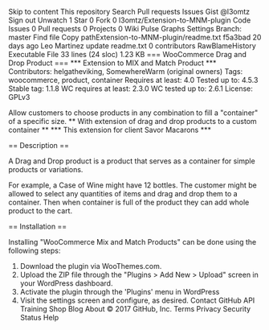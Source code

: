 
Skip to content
This repository
Search
Pull requests
Issues
Gist
 @l3omtz
 Sign out
 Unwatch 1
  Star 0
  Fork 0 l3omtz/Extension-to-MNM-plugin
 Code  Issues 0  Pull requests 0  Projects 0  Wiki  Pulse  Graphs  Settings
Branch: master Find file Copy pathExtension-to-MNM-plugin/readme.txt
f5a3bad  20 days ago
 Leo Martinez update readme.txt
0 contributors
RawBlameHistory     
Executable File  33 lines (24 sloc)  1.23 KB
=== WooCommerce Drag and Drop Product ===
  *** Extension to MIX and Match Product ***
Contributors: helgatheviking, SomewhereWarm (original owners)
Tags: woocommerce, product, container
Requires at least: 4.0
Tested up to: 4.5.3
Stable tag: 1.1.8
WC requires at least: 2.3.0
WC tested up to: 2.6.1
License: GPLv3


Allow customers to choose products in any combination to fill a "container" of a specific size.
** With extension of drag and drop products to a custom container **
*** This extension for client Savor Macarons ***

== Description ==

A Drag and Drop product is a product that serves as a container for simple products or variations.

For example, a Case of Wine might have 12 bottles.
The customer might be allowed to select any quantities of items and drag and drop them to a container.
Then when container is full of the product they can add whole product to the cart. 

== Installation ==

Installing "WooCommerce Mix and Match Products" can be done using the following steps:

1. Download the plugin via WooThemes.com.
1. Upload the ZIP file through the "Plugins > Add New > Upload" screen in your WordPress dashboard.
1. Activate the plugin through the 'Plugins' menu in WordPress
1. Visit the settings screen and configure, as desired.
Contact GitHub API Training Shop Blog About
© 2017 GitHub, Inc. Terms Privacy Security Status Help
